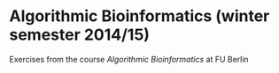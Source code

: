 # Algorithmic Bioinformatics (winter semester 2014/15)
Exercises from the course _Algorithmic Bioinformatics_ at FU Berlin
